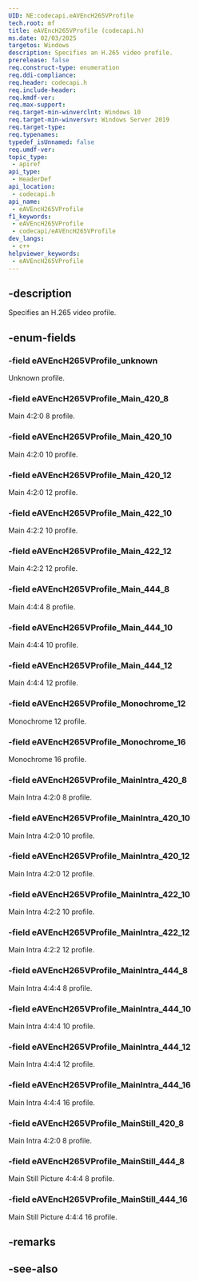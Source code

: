 ```yaml
---
UID: NE:codecapi.eAVEncH265VProfile
tech.root: mf
title: eAVEncH265VProfile (codecapi.h)
ms.date: 02/03/2025
targetos: Windows
description: Specifies an H.265 video profile.
prerelease: false
req.construct-type: enumeration
req.ddi-compliance: 
req.header: codecapi.h
req.include-header: 
req.kmdf-ver: 
req.max-support: 
req.target-min-winverclnt: Windows 10
req.target-min-winversvr: Windows Server 2019
req.target-type: 
req.typenames: 
typedef_isUnnamed: false
req.umdf-ver: 
topic_type:
 - apiref
api_type:
 - HeaderDef
api_location:
 - codecapi.h
api_name:
 - eAVEncH265VProfile
f1_keywords:
 - eAVEncH265VProfile
 - codecapi/eAVEncH265VProfile
dev_langs:
 - c++
helpviewer_keywords:
 - eAVEncH265VProfile
---
```


## -description

Specifies an H.265 video profile.

## -enum-fields

### -field eAVEncH265VProfile_unknown

Unknown profile.

### -field eAVEncH265VProfile_Main_420_8

Main 4:2:0 8 profile.

### -field eAVEncH265VProfile_Main_420_10

Main 4:2:0 10 profile.

### -field eAVEncH265VProfile_Main_420_12

Main 4:2:0 12 profile.

### -field eAVEncH265VProfile_Main_422_10

Main 4:2:2 10 profile.

### -field eAVEncH265VProfile_Main_422_12

Main 4:2:2 12 profile.

### -field eAVEncH265VProfile_Main_444_8

Main 4:4:4 8 profile.

### -field eAVEncH265VProfile_Main_444_10

Main 4:4:4 10 profile.

### -field eAVEncH265VProfile_Main_444_12

Main 4:4:4 12 profile.

### -field eAVEncH265VProfile_Monochrome_12

Monochrome 12 profile. 

### -field eAVEncH265VProfile_Monochrome_16

Monochrome 16 profile.

### -field eAVEncH265VProfile_MainIntra_420_8

Main Intra 4:2:0 8 profile.

### -field eAVEncH265VProfile_MainIntra_420_10

Main Intra 4:2:0 10 profile.

### -field eAVEncH265VProfile_MainIntra_420_12

Main Intra 4:2:0 12 profile.

### -field eAVEncH265VProfile_MainIntra_422_10

Main Intra 4:2:2 10 profile.

### -field eAVEncH265VProfile_MainIntra_422_12

Main Intra 4:2:2 12 profile.

### -field eAVEncH265VProfile_MainIntra_444_8

Main Intra 4:4:4 8 profile.

### -field eAVEncH265VProfile_MainIntra_444_10

Main Intra 4:4:4 10 profile.

### -field eAVEncH265VProfile_MainIntra_444_12

Main Intra 4:4:4 12 profile.

### -field eAVEncH265VProfile_MainIntra_444_16

Main Intra 4:4:4 16 profile.

### -field eAVEncH265VProfile_MainStill_420_8

Main Intra 4:2:0 8 profile.

### -field eAVEncH265VProfile_MainStill_444_8

Main Still Picture 4:4:4 8 profile.

### -field eAVEncH265VProfile_MainStill_444_16

Main Still Picture 4:4:4 16 profile.

## -remarks

## -see-also

